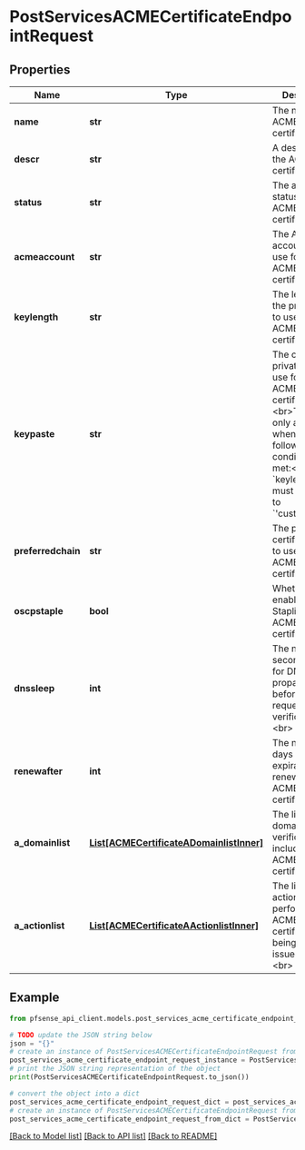 # PostServicesACMECertificateEndpointRequest


## Properties

Name | Type | Description | Notes
------------ | ------------- | ------------- | -------------
**name** | **str** | The name of the ACME certificate.&lt;br&gt; | 
**descr** | **str** | A description of the ACME certificate.&lt;br&gt; | [optional] 
**status** | **str** | The activation status of the ACME certificate.&lt;br&gt; | [optional] [default to 'active']
**acmeaccount** | **str** | The ACME account key to use for the ACME certificate.&lt;br&gt; | 
**keylength** | **str** | The length of the private key to use for the ACME certificate.&lt;br&gt; | [optional] [default to '2048']
**keypaste** | **str** | The custom private key to use for the ACME certificate.&lt;br&gt;&lt;br&gt;This field is only available when the following conditions are met:&lt;br&gt;- &#x60;keylength&#x60; must be equal to &#x60;&#39;custom&#39;&#x60;&lt;br&gt; | 
**preferredchain** | **str** | The preferred certificate chain to use for the ACME certificate.&lt;br&gt; | [optional] 
**oscpstaple** | **bool** | Whether to enable OCSP Stapling for the ACME certificate.&lt;br&gt; | [optional] 
**dnssleep** | **int** | The number of seconds to wait for DNS propagation before requesting verification.&lt;br&gt; | [optional] 
**renewafter** | **int** | The number of days before expiration to renew the ACME certificate.&lt;br&gt; | [optional] [default to 60]
**a_domainlist** | [**List[ACMECertificateADomainlistInner]**](ACMECertificateADomainlistInner.md) | The list of domain verifications  to include in the ACME certificate.&lt;br&gt; | 
**a_actionlist** | [**List[ACMECertificateAActionlistInner]**](ACMECertificateAActionlistInner.md) | The list of actions to perform on the ACME certificate after being issued/renewed.&lt;br&gt; | [optional] 

## Example

```python
from pfsense_api_client.models.post_services_acme_certificate_endpoint_request import PostServicesACMECertificateEndpointRequest

# TODO update the JSON string below
json = "{}"
# create an instance of PostServicesACMECertificateEndpointRequest from a JSON string
post_services_acme_certificate_endpoint_request_instance = PostServicesACMECertificateEndpointRequest.from_json(json)
# print the JSON string representation of the object
print(PostServicesACMECertificateEndpointRequest.to_json())

# convert the object into a dict
post_services_acme_certificate_endpoint_request_dict = post_services_acme_certificate_endpoint_request_instance.to_dict()
# create an instance of PostServicesACMECertificateEndpointRequest from a dict
post_services_acme_certificate_endpoint_request_from_dict = PostServicesACMECertificateEndpointRequest.from_dict(post_services_acme_certificate_endpoint_request_dict)
```
[[Back to Model list]](../README.md#documentation-for-models) [[Back to API list]](../README.md#documentation-for-api-endpoints) [[Back to README]](../README.md)


